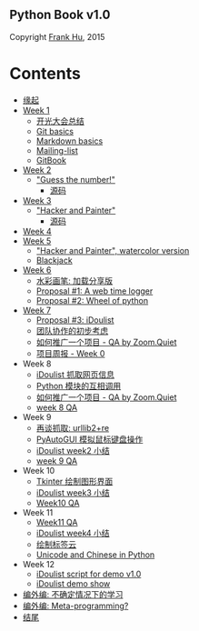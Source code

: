 
## Python Book v1.0

Copyright [Frank Hu](https://github.com/Frank-the-Obscure), 2015


# Contents

* [缘起](source/begin.md)
* [Week 1](source/week1/introduction.md)
  * [开光大会总结](source/week1/opening.md)
  * [Git basics](source/week1/git-basics.md)
  * [Markdown basics](source/week1/markdown-basics.md)
  * [Mailing-list](source/week1/mailing-list.md)
  * [GitBook](source/week1/gitbook.md)
* [Week 2](source/week2/introduction.md)
  * ["Guess the number!"](source/week2/guess-the-number.md)
    * [源码](src/iippy-1/guess-the-number.py)
* [Week 3](source/week3/introduction.md)
  * ["Hacker and Painter"](source/week3/hacker-and-painter.md)
    * [源码](src/iippy-1/hacker-and-painter.py)
* [Week 4](source/week4/introduction.md)
* [Week 5](source/week5/introduction-week5.md)
  * ["Hacker and Painter", watercolor version](source/week5/hacker-and-painter-watercolor.md)
  * [Blackjack](source/week5/blackjack.md)
* [Week 6](source/week6/introduction-week6.md)
  * [水彩画笔: 加载分享版](source/week6/watercolor-packet-loader.md)
  * [Proposal #1: A web time logger](source/week6/a-time-logger.md)
  * [Proposal #2: Wheel of python](source/week6/wheel-of-python.md)
* [Week 7](source/week7/introduction-week7.md)
  * [Proposal #3: iDoulist](source/week7/idoulist.md)
  * [团队协作的初步考虑](source/week7/team-work.md)
  * [如何推广一个项目 - QA by Zoom.Quiet](source/week7/how-to-anli-QA.md)
  * [项目周报 - Week 0](source/week7/idoulist-week0.md)
* Week 8
  * [iDoulist 抓取网页信息](source/week8/idoulist-function0-input.md)
  * [Python 模块的互相调用](source/week8/modules.md)
  * [如何推广一个项目 - QA by Zoom.Quiet](source/week7/how-to-anli-QA.md)
  * [week 8 QA](source/week8/week8-QA.md)
* Week 9
  * [再谈抓取: urllib2+re](source/week9/urllib-re.md)
  * [PyAutoGUI 模拟鼠标键盘操作](source/week9/pyautogui)
  * [iDoulist week2 小结](source/week9/idoulist-week2.md)
  * [week 9 QA](source/week9/week9-QA.md)
* Week 10
  * [Tkinter 绘制图形界面](source/week10/tkinter.md)
  * [iDoulist week3 小结](source/week10/idoulist-week3.md)
  * [Week10 QA](source/week10/week10-QA.md)
* Week 11
  * [Week11 QA](source/week11/week11-QA.md)
  * [iDoulist week4 小结](source/week11/idoulist-week4.md)
  * [绘制标签云](source/week11/tag-cloud.md)
  * [Unicode and Chinese in Python](source/week11/unicode-chinese.md)
* Week 12
  * [iDoulist script for demo v1.0](source/week12/idoulist-show.md)
  * [iDoulist demo show](source/week12/idoulist-show-final.md)
* [编外编: 不确定情况下的学习](source/study-under-uncertainty.md)
* [编外编: Meta-programming?](source/meta-programming.md)
* [结尾](source/end.md)

